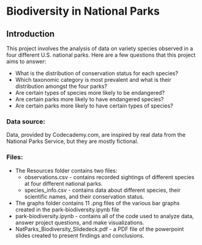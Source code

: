 # Biodiversity in National Parks

## Introduction
This project involves the analysis of data on variety species observed in a four different U.S. national parks. Here are a few questions that this project aims to answer:

- What is the distribution of conservation status for each species?
- Which taxonomic category is most prevalent and what is their distribution amongst the four parks?
- Are certain types of species more likely to be endangered?
- Are certain parks more likely to have endangered species?
- Are certain parks more likely to have certain types of species?

### Data source:
Data, provided by Codecademy.com, are inspired by real data from the National Parks Service, but they are mostly fictional.

### Files:
- The Resources folder contains two files:
    - observations.csv - contains recorded sightings of different species at four different national parks.
    - species_info.csv - contains data about different species, their scientific names, and their conservation status.
- The graphs folder contains 11 .png files of the various bar graphs created in the park-biodiversity.ipynb file
- park-biodiversity.ipynb - contains all of the code used to analyze data, answer project questions, and make visualizations.
- NatParks_Biodiversity_Slidedeck.pdf - a PDF file of the powerpoint slides created to present findings and conclusions.
